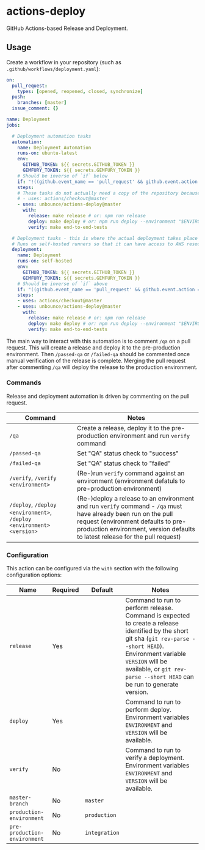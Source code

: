 # actions-deploy

GitHub Actions-based Release and Deployment.

## Usage

Create a workflow in your repository (such as `.github/workflows/deployment.yaml`):

```yaml
on:
  pull_request:
    types: [opened, reopened, closed, synchronize]
  push:
    branches: [master]
  issue_comment: {}

name: Deployment
jobs:

  # Deployment automation tasks
  automation:
    name: Deployment Automation
    runs-on: ubuntu-latest
    env:
      GITHUB_TOKEN: ${{ secrets.GITHUB_TOKEN }}
      GEMFURY_TOKEN: ${{ secrets.GEMFURY_TOKEN }}
    # Should be inverse of `if` below
    if: "!((github.event_name == 'pull_request' && github.event.action == 'closed' && github.event.pull_request.merged) || (startsWith(github.event_name, 'issue_comment') && (startsWith(github.event.comment.body, '/qa') || startsWith(github.event.comment.body, '/verify') || startsWith(github.event.comment.body, '/deploy'))))"
    steps:
    # These tasks do not actually need a copy of the repository because it only performs automation tasks with the GitHub API
    # - uses: actions/checkout@master
    - uses: unbounce/actions-deploy@master
      with:
        release: make release # or: npm run release
        deploy: make deploy # or: npm run deploy --environment "$ENVIRONMENT" --version "$VERSION"
        verify: make end-to-end-tests

  # Deployment tasks - this is where the actual deployment takes place
  # Runs on self-hosted runners so that it can have access to AWS resources for deployments
  deployment:
    name: Deployment
    runs-on: self-hosted
    env:
      GITHUB_TOKEN: ${{ secrets.GITHUB_TOKEN }}
      GEMFURY_TOKEN: ${{ secrets.GEMFURY_TOKEN }}
    # Should be inverse of `if` above
    if: "((github.event_name == 'pull_request' && github.event.action == 'closed' && github.event.pull_request.merged) || (startsWith(github.event_name, 'issue_comment') && (startsWith(github.event.comment.body, '/qa') || startsWith(github.event.comment.body, '/verify') || startsWith(github.event.comment.body, '/deploy'))))"
    steps:
    - uses: actions/checkout@master
    - uses: unbounce/actions-deploy@master
      with:
        release: make release # or: npm run release
        deploy: make deploy # or: npm run deploy --environment "$ENVIRONMENT" --version "$VERSION"
        verify: make end-to-end-tests
```

The main way to interact with this automation is to comment `/qa` on a pull
request. This will create a release and deploy it to the pre-production
environment. Then `/passed-qa` or `/failed-qa` should be commented once manual
verification of the release is complete. Merging the pull request after
commenting `/qa` will deploy the release to the production environment.

### Commands

Release and deployment automation is driven by commenting on the pull request.

|Command|Notes|
|-------|-----|
|`/qa`|Create a release, deploy it to the pre-production environment and run `verify` command|
|`/passed-qa`|Set "QA" status check to "success"|
|`/failed-qa`|Set "QA" status check to "failed"|
|`/verify`, `/verify <environment>`|(Re-)run `verify` command against an environment (environment defatuls to pre-production environment)|
|`/deploy`, `/deploy <environment>`, `/deploy <environment> <version>`|(Re-)deploy a release to an environment and run `verify` command - `/qa` must have already been run on the pull request (environment defaults to pre-production environment, version defaults to latest release for the pull request)|

### Configuration

This action can be configured via the `with` section with the following configuration options:

|Name|Required|Default|Notes|
|----|--------|-------|-----|
|`release`|Yes||Command to run to perform release. Command is expected to create a release identified by the short git sha (`git rev-parse --short HEAD`). Environment variable `VERSION` will be available, or `git rev-parse --short HEAD` can be run to generate version.|
|`deploy`|Yes||Command to run to perform deploy. Environment variables `ENVIRONMENT` and `VERSION` will be available.|
|`verify`|No||Command to run to verify a deployment. Environment variables `ENVIRONMENT` and `VERSION` will be available.|
|`master-branch`|No|`master`||
|`production-environment`|No|`production`||
|`pre-production-environment`|No|`integration`||

